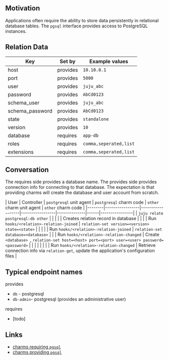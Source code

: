 ## Motivation

Applications often require the ability to store data persistently in relational database tables. The `pgsql` interface provides access to PostgreSQL instances. 

## Relation Data

| Key | Set by | Example values |
|------|-------|------|
| host | provides | `10.10.0.1` |
| port | provides | `5000` | 
| user | provides | `juju_abc` |
| password | provides | `AbCd0123` |
| schema_user | provides | `juju_abc` |
| schema_password | provides | `AbCd0123` |
| state | provides | `standalone` |
| version | provides | `10` | 
| database | requires | `app-db` |
| roles | requires | `comma,seperated,list` |
| extensions | requires | `comma,seperated,list` |

## Conversation

The requires side provides a database name. The provides side provides connection info for connecting to that database. The expectation is that providing charms will create the database and user account from scratch. 

| User | Controller | `postgresql` unit agent | `postgresql` charm code | `other` charm unit agent | `other` charm code | 
|--------|-----------------|------------------|-----------------|--------------|------|----------------|
| `juju relate postgresql:db other` | | |
| | Creates relation record in database |
| |  | Run `hooks/<relation>-relation-joined` | `relation-set version=<version> state=<state>`
| |  | |  | Run `hooks/<relation>-relation-joined` | `relation-set database=<database>`
| |  | Run `hooks/<relation>-relation-changed` | Create `<database> `, `relation-set host=<host> port=<port> user=<user> password=<password>` | | |
| | | | | Run `hooks/<relation>-relation-changed` | Retrieve connection info via `relation-get`, update the application's configuration files | 


<!---
| Step | Partner | Event | 
|-------|---------|---|
| 1 | both      | Relation established
| 2     | provides      | relation-set version
|      | provides      | relation-set state
| 3 | requires | relation-set  database
| 4     | provides      | relation-set host
|      | provides      | relation-set port
|      | provides      | relation-set user
|      | provides      | relation-set password
--->

## Typical endpoint names

provides
- `db` - postgresql
- `db-admin`- postgresql (provides an administrative user) 

requires
- [todo]

## Links
- [charms requiring `pgsql`](https://jaas.ai/search?requires=pgsql)
- [charms providing `pgsql`](https://jaas.ai/search?provides=pgsql)
